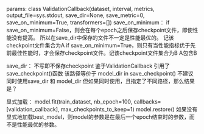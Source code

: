 
params:
class ValidationCallback(dataset, interval, metrics, output_file=sys.stdout, save_dir=None, save_metric=0, save_on_minimum=True, transformers=[])
save_on_minimum：
if save_on_minimum=False，则会在每个epoch之后保存checkpoint文件，即使性能没有提高。
所以在save_dir中保存的文件不一定是性能最优的。 记该checkpoint文件集合为A
if save_on_minimum=True，则只有当性能指标优于先前最佳性能时，才会保存checkpoint文件。记该checkpoint文件集合为B
A包含B

save_dir：
不写即不保存checkpoint
鉴于ValidationCallback 引用了save_checkpoint()函数
该路径等价于 model_dir  in save_checkpoint()
不建议同时使用save_dir 和 model_dir
但如果同时使用，且指定了不同路径，那么结果是？

显式加载：
model.fit(train_dataset, nb_epoch=100, callbacks=[validation_callback], max_checkpoints_to_keep=1)
model.restore()
如果没有显式地加载best_model，则model的参数是在最后一个epoch结束时的参数，而不是性能最优的参数。


